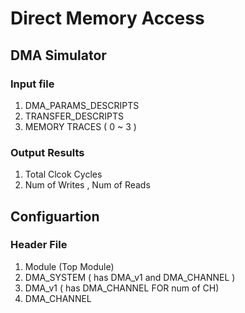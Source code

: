 # Direct Memory Access 

## DMA Simulator 
### Input file 
1. DMA_PARAMS_DESCRIPTS
2. TRANSFER_DESCRIPTS
3. MEMORY TRACES ( 0 ~ 3 )

### Output Results
1. Total Clcok Cycles
2. Num of Writes , Num of Reads

## Configuartion
### Header File
1. Module (Top Module)
2. DMA_SYSTEM ( has DMA_v1 and DMA_CHANNEL )
3. DMA_v1 ( has DMA_CHANNEL FOR num of CH)
4. DMA_CHANNEL
